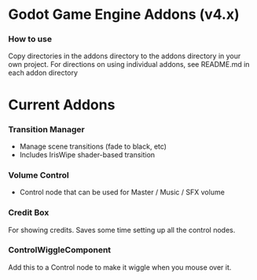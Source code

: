 # Godot Game Engine Addons (v4.x)

### How to use
Copy directories in the addons directory to the addons directory in your own project.
For directions on using individual addons, see README.md in each addon directory

# Current Addons
### Transition Manager
- Manage scene transitions (fade to black, etc)
- Includes IrisWipe shader-based transition

### Volume Control
- Control node that can be used for Master / Music / SFX volume

### Credit Box
For showing credits. Saves some time setting up all the control nodes.

### ControlWiggleComponent
Add this to a Control node to make it wiggle when you mouse over it.
